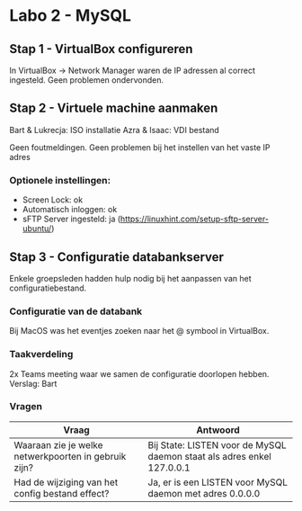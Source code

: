 # Labo 2 - MySQL

## Stap 1 - VirtualBox configureren

In VirtualBox -> Network Manager waren de IP adressen al correct ingesteld.
Geen problemen ondervonden.

## Stap 2 - Virtuele machine aanmaken

Bart & Lukrecja: ISO installatie
Azra & Isaac: VDI bestand

Geen foutmeldingen. Geen problemen bij het instellen van het vaste IP adres

### Optionele instellingen:

- Screen Lock: ok
- Automatisch inloggen: ok
- sFTP Server ingesteld: ja (https://linuxhint.com/setup-sftp-server-ubuntu/)

## Stap 3 - Configuratie databankserver

Enkele groepsleden hadden hulp nodig bij het aanpassen van het configuratiebestand.

### Configuratie van de databank

Bij MacOS was het eventjes zoeken naar het @ symbool in VirtualBox.

### Taakverdeling

2x Teams meeting waar we samen de configuratie doorlopen hebben.
Verslag: Bart

### Vragen

|Vraag|Antwoord|
|----|----|
|Waaraan zie je welke netwerkpoorten in gebruik zijn? | Bij State: LISTEN voor de MySQL daemon staat als adres enkel 127.0.0.1 |
|Had de wijziging van het config bestand effect? | Ja, er is een LISTEN voor MySQL daemon met adres 0.0.0.0 |



